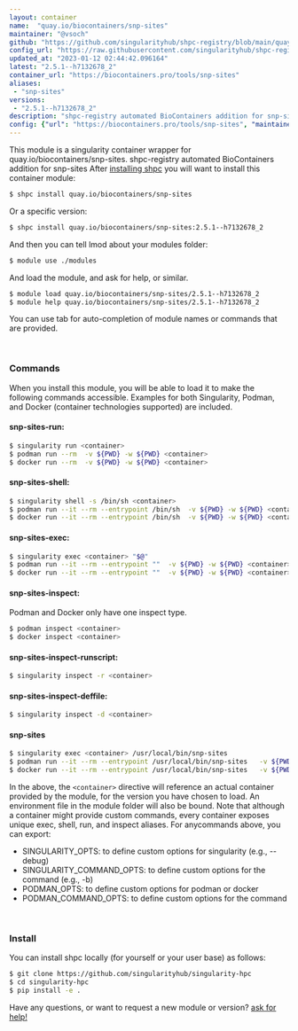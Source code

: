 ```yaml
---
layout: container
name:  "quay.io/biocontainers/snp-sites"
maintainer: "@vsoch"
github: "https://github.com/singularityhub/shpc-registry/blob/main/quay.io/biocontainers/snp-sites/container.yaml"
config_url: "https://raw.githubusercontent.com/singularityhub/shpc-registry/main/quay.io/biocontainers/snp-sites/container.yaml"
updated_at: "2023-01-12 02:44:42.096164"
latest: "2.5.1--h7132678_2"
container_url: "https://biocontainers.pro/tools/snp-sites"
aliases:
 - "snp-sites"
versions:
 - "2.5.1--h7132678_2"
description: "shpc-registry automated BioContainers addition for snp-sites"
config: {"url": "https://biocontainers.pro/tools/snp-sites", "maintainer": "@vsoch", "description": "shpc-registry automated BioContainers addition for snp-sites", "latest": {"2.5.1--h7132678_2": "sha256:52d05918e0f415a835b380501fb6f62f94543ef3d0037dcc335a140ba174c826"}, "tags": {"2.5.1--h7132678_2": "sha256:52d05918e0f415a835b380501fb6f62f94543ef3d0037dcc335a140ba174c826"}, "docker": "quay.io/biocontainers/snp-sites", "aliases": {"snp-sites": "/usr/local/bin/snp-sites"}}
---
```


This module is a singularity container wrapper for quay.io/biocontainers/snp-sites.
shpc-registry automated BioContainers addition for snp-sites
After [installing shpc](#install) you will want to install this container module:


```bash
$ shpc install quay.io/biocontainers/snp-sites
```

Or a specific version:

```bash
$ shpc install quay.io/biocontainers/snp-sites:2.5.1--h7132678_2
```

And then you can tell lmod about your modules folder:

```bash
$ module use ./modules
```

And load the module, and ask for help, or similar.

```bash
$ module load quay.io/biocontainers/snp-sites/2.5.1--h7132678_2
$ module help quay.io/biocontainers/snp-sites/2.5.1--h7132678_2
```

You can use tab for auto-completion of module names or commands that are provided.

<br>

### Commands

When you install this module, you will be able to load it to make the following commands accessible.
Examples for both Singularity, Podman, and Docker (container technologies supported) are included.

#### snp-sites-run:

```bash
$ singularity run <container>
$ podman run --rm  -v ${PWD} -w ${PWD} <container>
$ docker run --rm  -v ${PWD} -w ${PWD} <container>
```

#### snp-sites-shell:

```bash
$ singularity shell -s /bin/sh <container>
$ podman run --it --rm --entrypoint /bin/sh  -v ${PWD} -w ${PWD} <container>
$ docker run --it --rm --entrypoint /bin/sh  -v ${PWD} -w ${PWD} <container>
```

#### snp-sites-exec:

```bash
$ singularity exec <container> "$@"
$ podman run --it --rm --entrypoint ""  -v ${PWD} -w ${PWD} <container> "$@"
$ docker run --it --rm --entrypoint ""  -v ${PWD} -w ${PWD} <container> "$@"
```

#### snp-sites-inspect:

Podman and Docker only have one inspect type.

```bash
$ podman inspect <container>
$ docker inspect <container>
```

#### snp-sites-inspect-runscript:

```bash
$ singularity inspect -r <container>
```

#### snp-sites-inspect-deffile:

```bash
$ singularity inspect -d <container>
```


#### snp-sites

```bash
$ singularity exec <container> /usr/local/bin/snp-sites
$ podman run --it --rm --entrypoint /usr/local/bin/snp-sites   -v ${PWD} -w ${PWD} <container> -c " $@"
$ docker run --it --rm --entrypoint /usr/local/bin/snp-sites   -v ${PWD} -w ${PWD} <container> -c " $@"
```



In the above, the `<container>` directive will reference an actual container provided
by the module, for the version you have chosen to load. An environment file in the
module folder will also be bound. Note that although a container
might provide custom commands, every container exposes unique exec, shell, run, and
inspect aliases. For anycommands above, you can export:

 - SINGULARITY_OPTS: to define custom options for singularity (e.g., --debug)
 - SINGULARITY_COMMAND_OPTS: to define custom options for the command (e.g., -b)
 - PODMAN_OPTS: to define custom options for podman or docker
 - PODMAN_COMMAND_OPTS: to define custom options for the command

<br>

### Install

You can install shpc locally (for yourself or your user base) as follows:

```bash
$ git clone https://github.com/singularityhub/singularity-hpc
$ cd singularity-hpc
$ pip install -e .
```

Have any questions, or want to request a new module or version? [ask for help!](https://github.com/singularityhub/singularity-hpc/issues)